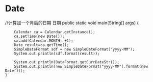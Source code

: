 Date
====
//计算加一个月后的日期
日期
public static void main(String[] args) {
		
        Calendar ca = Calendar.getInstance();
        ca.setTime(new Date());
        ca.add(Calendar.MONTH, +1);
        Date result=ca.getTime();
        SimpleDateFormat sdf = new SimpleDateFormat("yyyy-MM");
        System.out.println(sdf.format(result));

		System.out.println(DataFormat.getCurrDateStr());
		System.out.println(new SimpleDateFormat("yyyy-MM").format(new Date()));
	}
